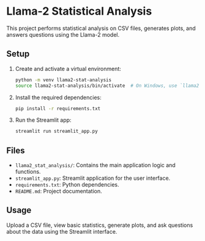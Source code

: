 # Llama-2 Statistical Analysis

This project performs statistical analysis on CSV files, generates plots, and answers questions using the Llama-2 model.

## Setup

1. Create and activate a virtual environment:
    ```bash
    python -m venv llama2-stat-analysis
    source llama2-stat-analysis/bin/activate  # On Windows, use `llama2-stat-analysis\Scripts\activate`
    ```

2. Install the required dependencies:
    ```bash
    pip install -r requirements.txt
    ```

3. Run the Streamlit app:
    ```bash
    streamlit run streamlit_app.py
    ```

## Files

- `llama2_stat_analysis/`: Contains the main application logic and functions.
- `streamlit_app.py`: Streamlit application for the user interface.
- `requirements.txt`: Python dependencies.
- `README.md`: Project documentation.

## Usage

Upload a CSV file, view basic statistics, generate plots, and ask questions about the data using the Streamlit interface.
